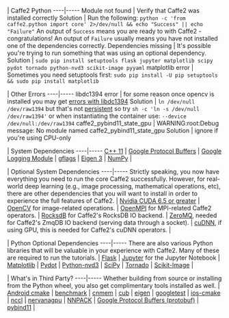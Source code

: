 
| Caffe2 Python
----|-----
Module not found | Verify that Caffe2 was installed correctly
Solution | Run the following: `python -c 'from caffe2.python import core' 2>/dev/null && echo "Success" || echo "Failure"` An output of `Success` means you are ready to with Caffe2 - congratulations! An output of `Failure` usually means you have not installed one of the dependencies correctly.
Dependencies missing | It's possible you're trying to run something that was using an optional dependency.
Solution | `sudo pip install setuptools flask jupyter matplotlib scipy pydot tornado python-nvd3 scikit-image pyyaml`
matplotlib error | Sometimes you need setuptools first: `sudo pip install -U pip setuptools && sudo pip install matplotlib`

| Other Errors
----|-----
libdc1394 error | for some reason once opencv is installed you may get [errors with libdc1394](http://stackoverflow.com/questions/12689304/ctypes-error-libdc1394-error-failed-to-initialize-libdc1394)
Solution | `ln /dev/null /dev/raw1394` but that's not [persistent](http://stackoverflow.com/questions/31768441/how-to-persist-ln-in-docker-with-ubuntu) so try `sh -c 'ln -s /dev/null /dev/raw1394'` or when instantiating the container use: `--device /dev/null:/dev/raw1394`
caffe2_pybind11_state_gpu | WARNING:root:Debug message: No module named caffe2_pybind11_state_gpu
Solution | ignore if you're using CPU-only

| System Dependencies
----|-----
[C++ 11](https://en.wikipedia.org/wiki/C%2B%2B11) |
[Google Protocol Buffers](https://developers.google.com/protocol-buffers/) |
[Google Logging Module](https://github.com/google/glog) |
[gflags](https://gflags.github.io/gflags/) |
[Eigen 3](http://eigen.tuxfamily.org/) |
[NumPy](http://www.numpy.org/) |

| Optional System Dependencies
----|-----
Strictly speaking, you now have everything you need to run the core Caffe2 successfully. However, for real-world deep learning (e.g., image processing, mathematical operations, etc), there are other dependencies that you will want to install in order to experience the full features of Caffe2. |
[Nvidia CUDA 6.5 or greater](https://developer.nvidia.com/cuda-zone) |
[OpenCV](http://opencv.org/) for image-related operations. |
[OpenMPI](http://www.open-mpi.org/) for MPI-related Caffe2 operators. |
[RocksdB](http://rocksdb.org) for Caffe2's RocksDB IO backend. |
[ZeroMQ](http://zeromq.org/), needed for Caffe2's ZmqDB IO backend (serving data through a socket). |
[cuDNN](https://developer.nvidia.com/cudnn), if using GPU, this is needed for Caffe2's cuDNN operators. |

| Python Optional Dependencies
----|-----
There are also various Python libraries that will be valuable in your experience with Caffe2. Many of these are required to run the tutorials. |
[Flask](http://flask.pocoo.org/) |
[Jupyter](https://ipython.org/) for the Jupyter Notebook |
[Matplotlib](http://matplotlib.org/) |
[Pydot](https://pypi.python.org/pypi/pydot) |
[Python-nvd3](https://pypi.python.org/pypi/python-nvd3/) |
[SciPy](https://www.scipy.org/) |
[Tornado](http://www.tornadoweb.org/en/stable/) |
[Scikit-Image](http://scikit-image.org/) |

| What's in Third Party?
----|-----
Whether building from source or installing from the Python wheel, you also get complimentary tools installed as well. |
[Android cmake](https://github.com/taka-no-me/android-cmake) |
[benchmark](https://github.com/google/benchmark) |
[cnmem](https://github.com/NVIDIA/cnmem) |
[cub](http://nvlabs.github.io/cub/) |
[eigen](http://eigen.tuxfamily.org/) |
[googletest](https://github.com/google/googletest) |
[ios-cmake](https://github.com/cristeab/ios-cmake) |
[nccl](https://github.com/NVIDIA/nccl) |
[nervanagpu](https://github.com/NervanaSystems/nervanagpu) |
[NNPACK](https://github.com/Maratyszcza/NNPACK) |
[Google Protocol Buffers (protobuf)](https://developers.google.com/protocol-buffers/) |
[pybind11](https://github.com/pybind/pybind11) |
